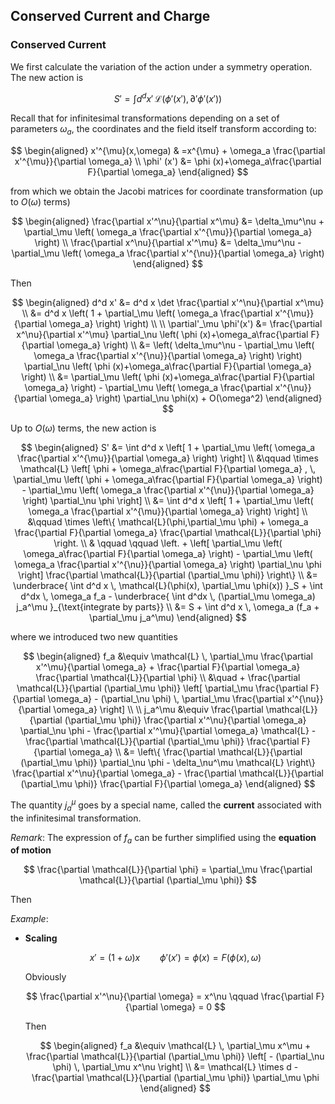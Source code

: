 ## Conserved Current and Charge

### Conserved Current

We first calculate the variation of the action under a symmetry operation. The new action is

$$
S' = \int d^d x' \, \mathcal{L}(
    \phi'(x'), \partial' \phi'(x')
)
$$

Recall that for infinitesimal transformations depending on a set of parameters $\omega_a$, the coordinates and the field itself transform according to:

$$
\begin{aligned}
    x'^{\mu}(x,\omega)
    & =x^{\mu}
    + \omega_a \frac{\partial x'^{\mu}}{\partial \omega_a}
    \\
    \phi' (x')
    &= \phi (x)+\omega_a\frac{\partial F}{\partial \omega_a}
\end{aligned}
$$

from which we obtain the Jacobi matrices for coordinate transformation (up to $O(\omega)$ terms)

$$
\begin{aligned}
    \frac{\partial x'^\nu}{\partial x^\mu}
    &= \delta_\mu^\nu + \partial_\mu \left(
        \omega_a \frac{\partial x'^{\mu}}{\partial \omega_a}
    \right)
    \\
    \frac{\partial x^\nu}{\partial x'^\mu}
    &= \delta_\mu^\nu - \partial_\mu \left(
        \omega_a \frac{\partial x'^{\nu}}{\partial \omega_a}
    \right)
\end{aligned}
$$

Then

$$
\begin{aligned}
    d^d x' 
    &= d^d x \det \frac{\partial x'^\nu}{\partial x^\mu}
    \\
    &= d^d x \left(
        1 + \partial_\mu \left(
            \omega_a \frac{\partial x'^{\mu}}{\partial \omega_a}
        \right)
    \right)
    \\
    \\
    \partial'_\mu \phi'(x')
    &= \frac{\partial x^\nu}{\partial x'^\mu} \partial_\nu
    \left(
        \phi (x)+\omega_a\frac{\partial F}{\partial \omega_a}
    \right)
    \\
    &= \left(
        \delta_\mu^\nu - \partial_\mu \left(
            \omega_a \frac{\partial x'^{\nu}}{\partial \omega_a}
        \right)
    \right) \partial_\nu
    \left(
        \phi (x)+\omega_a\frac{\partial F}{\partial \omega_a}
    \right)
    \\
    &= \partial_\mu \left(
        \phi (x)+\omega_a\frac{\partial F}{\partial \omega_a}
    \right)
    - \partial_\mu \left(
        \omega_a \frac{\partial x'^{\nu}}{\partial \omega_a}
    \right) \partial_\nu \phi(x) 
    + O(\omega^2)
\end{aligned}
$$

Up to $O(\omega)$ terms, the new action is

$$
\begin{aligned}
    S' 
    &= \int d^d x \left[
        1 + \partial_\mu \left(
            \omega_a \frac{\partial x'^{\mu}}{\partial \omega_a}
        \right)
    \right]
    \\ &\qquad \times
    \mathcal{L} \left[
        \phi + \omega_a\frac{\partial F}{\partial \omega_a}
        , \,
        \partial_\mu \left(
            \phi + \omega_a\frac{\partial F}{\partial \omega_a}
        \right)
        - \partial_\mu \left(
            \omega_a \frac{\partial x'^{\nu}}{\partial \omega_a}
        \right) \partial_\nu \phi
    \right]
    \\
    &= \int d^d x \left[
        1 + \partial_\mu \left(
            \omega_a \frac{\partial x'^{\mu}}{\partial \omega_a}
        \right)
    \right]
    \\ &\qquad \times
    \left\{
        \mathcal{L}(\phi,\partial_\mu \phi)
        + \omega_a \frac{\partial F}{\partial \omega_a}
        \frac{\partial \mathcal{L}}{\partial \phi}
        \right.
        \\ & \qquad \qquad
        \left.
        + \left[
            \partial_\mu \left(
                \omega_a\frac{\partial F}{\partial \omega_a}
            \right)
            - \partial_\mu \left(
                \omega_a \frac{\partial x'^{\nu}}{\partial \omega_a}
            \right) \partial_\nu \phi
        \right]
        \frac{\partial \mathcal{L}}{\partial (\partial_\mu \phi)}
    \right\}
    \\
    &= \underbrace{
        \int d^d x \, 
        \mathcal{L}(\phi(x), \partial_\mu \phi(x))
    }_S 
    + \int d^dx \, \omega_a f_a 
    - \underbrace{
        \int d^dx \, (\partial_\mu \omega_a) j_a^\mu
    }_{\text{integrate by parts}}
    \\
    &= S + \int d^d x \,
    \omega_a (f_a + \partial_\mu j_a^\mu)
\end{aligned}
$$

where we introduced two new quantities

$$
\begin{aligned}
    f_a &\equiv
    \mathcal{L} \, \partial_\mu 
    \frac{\partial x'^\mu}{\partial \omega_a}
    + \frac{\partial F}{\partial \omega_a}
    \frac{\partial \mathcal{L}}{\partial \phi}
    \\ &\quad
    + 
    \frac{\partial \mathcal{L}}{\partial (\partial_\mu \phi)} 
    \left[
        \partial_\mu \frac{\partial F}{\partial \omega_a}
        - (\partial_\nu \phi) \, 
        \partial_\mu 
        \frac{\partial x'^{\nu}}{\partial \omega_a}
    \right]
    \\ \\
    j_a^\mu &\equiv
    \frac{\partial \mathcal{L}}{\partial (\partial_\mu \phi)} 
    \frac{\partial x'^\nu}{\partial \omega_a} 
    \partial_\nu \phi
    - \frac{\partial x'^\mu}{\partial \omega_a} \mathcal{L}
    - \frac{\partial \mathcal{L}}{\partial (\partial_\mu \phi)}
    \frac{\partial F}{\partial \omega_a}
    \\
    &=
    \left\{
        \frac{\partial \mathcal{L}}{\partial (\partial_\mu \phi)} 
        \partial_\nu \phi
        - \delta_\nu^\mu \mathcal{L}
    \right\}
    \frac{\partial x'^\nu}{\partial \omega_a} 
    - \frac{\partial \mathcal{L}}{\partial (\partial_\mu \phi)}
    \frac{\partial F}{\partial \omega_a}
\end{aligned}
$$

The quantity $j_a^\mu$ goes by a special name, called the **current** associated with the infinitesimal transformation.

*Remark*: The expression of $f_a$ can be further simplified using the **equation of motion**

$$
\frac{\partial \mathcal{L}}{\partial \phi}
= \partial_\mu \frac{\partial \mathcal{L}}{\partial (\partial_\mu \phi)}
$$

Then

*Example*:

- **Scaling**

    $$
    x' = (1 + \omega) x
    \qquad
    \phi'(x') = \phi(x) = F(\phi(x),\omega)
    $$

    Obviously

    $$
    \frac{\partial x'^\nu}{\partial \omega} = x^\nu
    \qquad
    \frac{\partial F}{\partial \omega} = 0 
    $$

    Then

    $$
    \begin{aligned}
        f_a &\equiv
        \mathcal{L} \, \partial_\mu x^\mu
        + 
        \frac{\partial \mathcal{L}}{\partial (\partial_\mu \phi)} 
        \left[
            - (\partial_\nu \phi) \, 
            \partial_\mu x^\nu
        \right]
        \\
        &= \mathcal{L} \times d
        - \frac{\partial \mathcal{L}}{\partial (\partial_\mu \phi)} \partial_\mu \phi
    \end{aligned}
    $$

